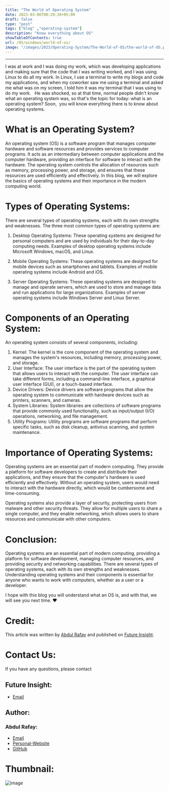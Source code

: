 ```yaml
---
title: "The World of Operating System"
date: 2023-03-06T00:29:28+05:00
draft: false
type: "post"
tags: ["blog" ,"operating-system"]
description: "Know everything about OS"
showTableOfContents: true
url: /OS/windows/world-of-os/
image: "/images/2023/Operating-System/The-World-of-OS/the-world-of-OS.png"
---
```


----

I was at work and I was doing my work, which was developing applications and making sure that the code that I was writing worked, and I was using Linux to do all my work. In Linux, I use a terminal to write my blogs and code my applications, and when my coworker saw me using a terminal and asked me what was on my screen, I told him it was my terminal that I was using to do my work.
 
He was shocked, so at that time, normal people didn't know what an operating system was, so that's the topic for today: what is an operating system? Soon,  you will know everything there is to know about operating systems.

# What is an Operating System?
An operating system (OS) is a software program that manages computer hardware and software resources and provides services to computer programs. It acts as an intermediary between computer applications and the computer hardware, providing an interface for software to interact with the hardware. The operating system controls the allocation of resources such as memory, processing power, and storage, and ensures that these resources are used efficiently and effectively. In this blog, we will explore the basics of operating systems and their importance in the modern computing world.

# Types of Operating Systems:
There are several types of operating systems, each with its own strengths and weaknesses. The three most common types of operating systems are:

1. Desktop Operating Systems: These operating systems are designed for personal computers and are used by individuals for their day-to-day computing needs. Examples of desktop operating systems include Microsoft Windows, macOS, and Linux.

2. Mobile Operating Systems: These operating systems are designed for mobile devices such as smartphones and tablets. Examples of mobile operating systems include Android and iOS.

3. Server Operating Systems: These operating systems are designed to manage and operate servers, which are used to store and manage data and run applications for large organizations. Examples of server operating systems include Windows Server and Linux Server.

# Components of an Operating System:
An operating system consists of several components, including:

1. Kernel: The kernel is the core component of the operating system and manages the system's resources, including memory, processing power, and storage.
2. User Interface: The user interface is the part of the operating system that allows users to interact with the computer. The user interface can take different forms, including a command-line interface, a graphical user interface (GUI), or a touch-based interface.
3. Device Drivers: Device drivers are software programs that allow the operating system to communicate with hardware devices such as printers, scanners, and cameras.
4. System Libraries: System libraries are collections of software programs that provide commonly used functionality, such as input/output (I/O) operations, networking, and file management.
5. Utility Programs: Utility programs are software programs that perform specific tasks, such as disk cleanup, antivirus scanning, and system maintenance.
# Importance of Operating Systems:
Operating systems are an essential part of modern computing. They provide a platform for software developers to create and distribute their applications, and they ensure that the computer's hardware is used efficiently and effectively. Without an operating system, users would need to interact with the hardware directly, which would be cumbersome and time-consuming.

Operating systems also provide a layer of security, protecting users from malware and other security threats. They allow for multiple users to share a single computer, and they enable networking, which allows users to share resources and communicate with other computers.

# Conclusion:
Operating systems are an essential part of modern computing, providing a platform for software development, managing computer resources, and providing security and networking capabilities. There are several types of operating systems, each with its own strengths and weaknesses. Understanding operating systems and their components is essential for anyone who wants to work with computers, whether as a user or a developer.

I hope with this blog you will understand what an OS is, and with that, we will see you next time. ❤️

# Credit:
This article was written by [Abdul Rafay](https://rafay99.info) and published on [Future Insight](https://futureinsight.blog).

# Contact Us: 
If you have any questions, please contact
## Future Insight:
- [Email](mailto:fututeinsight@gmail.com)
## Author:
### Abdul Rafay:
- [Email](mailto:99marafay@gmail.com)
- [Personal-Website](https://rafay99.info)
- [GitHub](github.com/rafay99-epic) 

# Thumbnail:
![image](/images/2023/Operating-System/The-World-of-OS/the-world-of-OS.png)


